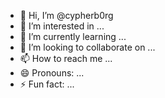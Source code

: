 - 👋 Hi, I’m @cypherb0rg
- 👀 I’m interested in ...
- 🌱 I’m currently learning ...
- 💞️ I’m looking to collaborate on ...
- 📫 How to reach me ...
- 😄 Pronouns: ...
- ⚡ Fun fact: ...

<!---
cypherb0rg/cypherb0rg is a ✨ special ✨ repository because its `README.md` (this file) appears on your GitHub profile.
You can click the Preview link to take a look at your changes.
--->
